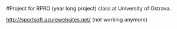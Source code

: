 #Project for RPRO (year long project) class at University of Ostrava.


http://sportsoft.azurewebsites.net/  (not working anymore)
